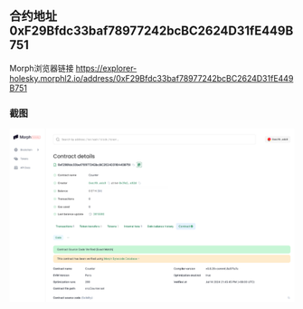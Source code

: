 ## 合约地址 0xF29Bfdc33baf78977242bcBC2624D31fE449B751
Morph浏览器链接
https://explorer-holesky.morphl2.io/address/0xF29Bfdc33baf78977242bcBC2624D31fE449B751

### 截图
![截图](image.png)